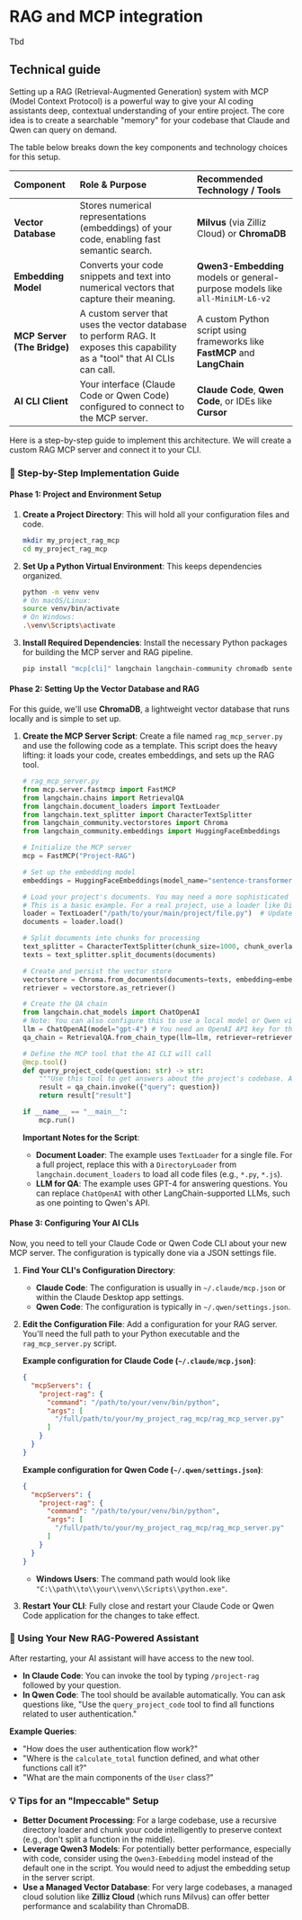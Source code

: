 # RAG and MCP integration

Tbd

## Technical guide

Setting up a RAG (Retrieval-Augmented Generation) system with MCP (Model Context Protocol) is a powerful way to give your AI coding assistants deep, contextual understanding of your entire project. The core idea is to create a searchable "memory" for your codebase that Claude and Qwen can query on demand.

The table below breaks down the key components and technology choices for this setup.

| **Component** | **Role & Purpose** | **Recommended Technology / Tools** |
| :--- | :--- | :--- |
| **Vector Database** | Stores numerical representations (embeddings) of your code, enabling fast semantic search. | **Milvus** (via Zilliz Cloud) or **ChromaDB** |
| **Embedding Model** | Converts your code snippets and text into numerical vectors that capture their meaning. | **Qwen3-Embedding** models or general-purpose models like `all-MiniLM-L6-v2` |
| **MCP Server (The Bridge)** | A custom server that uses the vector database to perform RAG. It exposes this capability as a "tool" that AI CLIs can call. | A custom Python script using frameworks like **FastMCP** and **LangChain** |
| **AI CLI Client** | Your interface (Claude Code or Qwen Code) configured to connect to the MCP server. | **Claude Code**, **Qwen Code**, or IDEs like **Cursor** |

Here is a step-by-step guide to implement this architecture. We will create a custom RAG MCP server and connect it to your CLI.

### 👣 Step-by-Step Implementation Guide

#### Phase 1: Project and Environment Setup

1.  **Create a Project Directory**: This will hold all your configuration files and code.
    ```bash
    mkdir my_project_rag_mcp
    cd my_project_rag_mcp
    ```

2.  **Set Up a Python Virtual Environment**: This keeps dependencies organized.
    ```bash
    python -m venv venv
    # On macOS/Linux:
    source venv/bin/activate
    # On Windows:
    .\venv\Scripts\activate
    ```

3.  **Install Required Dependencies**: Install the necessary Python packages for building the MCP server and RAG pipeline.
    ```bash
    pip install "mcp[cli]" langchain langchain-community chromadb sentence-transformers
    ```

#### Phase 2: Setting Up the Vector Database and RAG

For this guide, we'll use **ChromaDB**, a lightweight vector database that runs locally and is simple to set up.

1.  **Create the MCP Server Script**: Create a file named `rag_mcp_server.py` and use the following code as a template. This script does the heavy lifting: it loads your code, creates embeddings, and sets up the RAG tool.

    ```python
    # rag_mcp_server.py
    from mcp.server.fastmcp import FastMCP
    from langchain.chains import RetrievalQA
    from langchain.document_loaders import TextLoader
    from langchain.text_splitter import CharacterTextSplitter
    from langchain_community.vectorstores import Chroma
    from langchain_community.embeddings import HuggingFaceEmbeddings

    # Initialize the MCP server
    mcp = FastMCP("Project-RAG")

    # Set up the embedding model
    embeddings = HuggingFaceEmbeddings(model_name="sentence-transformers/all-MiniLM-L6-v2")

    # Load your project's documents. You may need a more sophisticated loader for multiple files.
    # This is a basic example. For a real project, use a loader like DirectoryLoader.
    loader = TextLoader("/path/to/your/main/project/file.py")  # Update this path
    documents = loader.load()

    # Split documents into chunks for processing
    text_splitter = CharacterTextSplitter(chunk_size=1000, chunk_overlap=200)
    texts = text_splitter.split_documents(documents)

    # Create and persist the vector store
    vectorstore = Chroma.from_documents(documents=texts, embedding=embeddings, persist_directory="./chroma_db")
    retriever = vectorstore.as_retriever()

    # Create the QA chain
    from langchain.chat_models import ChatOpenAI
    # Note: You can also configure this to use a local model or Qwen via API
    llm = ChatOpenAI(model="gpt-4") # You need an OpenAI API key for this example
    qa_chain = RetrievalQA.from_chain_type(llm=llm, retriever=retriever)

    # Define the MCP tool that the AI CLI will call
    @mcp.tool()
    def query_project_code(question: str) -> str:
        """Use this tool to get answers about the project's codebase. Ask specific questions about functions, classes, or logic."""
        result = qa_chain.invoke({"query": question})
        return result["result"]

    if __name__ == "__main__":
        mcp.run()
    ```
    **Important Notes for the Script**:
    *   **Document Loader**: The example uses `TextLoader` for a single file. For a full project, replace this with a `DirectoryLoader` from `langchain.document_loaders` to load all code files (e.g., `*.py`, `*.js`).
    *   **LLM for QA**: The example uses GPT-4 for answering questions. You can replace `ChatOpenAI` with other LangChain-supported LLMs, such as one pointing to Qwen's API.

#### Phase 3: Configuring Your AI CLIs

Now, you need to tell your Claude Code or Qwen Code CLI about your new MCP server. The configuration is typically done via a JSON settings file.

1.  **Find Your CLI's Configuration Directory**:
    *   **Claude Code**: The configuration is usually in `~/.claude/mcp.json` or within the Claude Desktop app settings.
    *   **Qwen Code**: The configuration is typically in `~/.qwen/settings.json`.

2.  **Edit the Configuration File**: Add a configuration for your RAG server. You'll need the full path to your Python executable and the `rag_mcp_server.py` script.

    **Example configuration for Claude Code (`~/.claude/mcp.json`)**:
    ```json
    {
      "mcpServers": {
        "project-rag": {
          "command": "/path/to/your/venv/bin/python",
          "args": [
            "/full/path/to/your/my_project_rag_mcp/rag_mcp_server.py"
          ]
        }
      }
    }
    ```
    **Example configuration for Qwen Code (`~/.qwen/settings.json`)**:
    ```json
    {
      "mcpServers": {
        "project-rag": {
          "command": "/path/to/your/venv/bin/python",
          "args": [
            "/full/path/to/your/my_project_rag_mcp/rag_mcp_server.py"
          ]
        }
      }
    }
    ```
    *   **Windows Users**: The command path would look like `"C:\\path\\to\\your\\venv\\Scripts\\python.exe"`.

3.  **Restart Your CLI**: Fully close and restart your Claude Code or Qwen Code application for the changes to take effect.

### 🚀 Using Your New RAG-Powered Assistant

After restarting, your AI assistant will have access to the new tool.

*   **In Claude Code**: You can invoke the tool by typing `/project-rag` followed by your question.
*   **In Qwen Code**: The tool should be available automatically. You can ask questions like, "Use the `query_project_code` tool to find all functions related to user authentication."

**Example Queries**:
*   "How does the user authentication flow work?"
*   "Where is the `calculate_total` function defined, and what other functions call it?"
*   "What are the main components of the `User` class?"

### 💡 Tips for an "Impeccable" Setup

*   **Better Document Processing**: For a large codebase, use a recursive directory loader and chunk your code intelligently to preserve context (e.g., don't split a function in the middle).
*   **Leverage Qwen3 Models**: For potentially better performance, especially with code, consider using the `Qwen3-Embedding` model instead of the default one in the script. You would need to adjust the embedding setup in the server script.
*   **Use a Managed Vector Database**: For very large codebases, a managed cloud solution like **Zilliz Cloud** (which runs Milvus) can offer better performance and scalability than ChromaDB.
